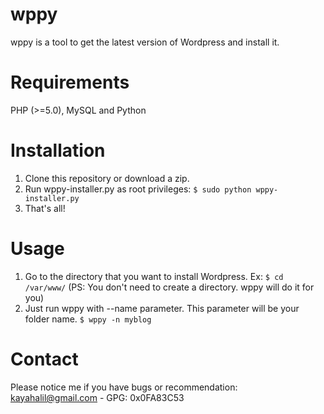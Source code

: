 wppy
====

wppy is a tool to get the latest version of Wordpress and install it.



Requirements
====

PHP (>=5.0),
MySQL and
Python



Installation
====

1. Clone this repository or download a zip.
2. Run wppy-installer.py as root privileges:
    ```$ sudo python wppy-installer.py```
3. That's all!



Usage
====

1. Go to the directory that you want to install Wordpress. Ex:
    ```$ cd /var/www/```
   (PS: You don't need to create a directory. wppy will do it for you)
2. Just run wppy with --name parameter. This parameter will be your folder name.
    ```$ wppy -n myblog```



Contact
====

Please notice me if you have bugs or recommendation:
kayahalil@gmail.com - GPG: 0x0FA83C53
